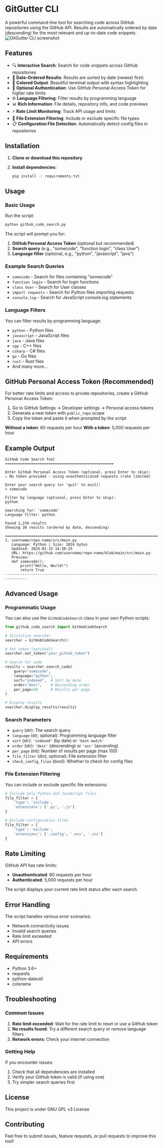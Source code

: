 # GitGutter CLI

A powerful command-line tool for searching code across GitHub repositories using the GitHub API. Results are automatically ordered by date (descending) for the most relevant and up-to-date code snippets.
![GitGutter CLI screenshot](gitgutter-cli-screenshot.png)

## Features

- 🔍 **Interactive Search**: Search for code snippets across GitHub repositories
- 📅 **Date-Ordered Results**: Results are sorted by date (newest first)
- 🎨 **Colored Output**: Beautiful terminal output with syntax highlighting
- 🔐 **Optional Authentication**: Use GitHub Personal Access Token for higher rate limits
- 🌐 **Language Filtering**: Filter results by programming language
- 📊 **Rich Information**: File details, repository info, and code previews
- ⚡ **Rate Limit Monitoring**: Track API usage and limits
- 🔧 **File Extension Filtering**: Include or exclude specific file types
- 📋 **Configuration File Detection**: Automatically detect config files in repositories

## Installation

1. **Clone or download this repository**

2. **Install dependencies**:
   ```bash
   pip install -r requirements.txt
   ```

## Usage

### Basic Usage

Run the script:
```bash
python github_code_search.py
```

The script will prompt you for:
1. **GitHub Personal Access Token** (optional but recommended)
2. **Search query** (e.g., "somecode", "function login", "class User")
3. **Language filter** (optional, e.g., "python", "javascript", "java")

### Example Search Queries

- `somecode` - Search for files containing "somecode"
- `function login` - Search for login functions
- `class User` - Search for User classes
- `import requests` - Search for Python files importing requests
- `console.log` - Search for JavaScript console.log statements

### Language Filters

You can filter results by programming language:
- `python` - Python files
- `javascript` - JavaScript files
- `java` - Java files
- `cpp` - C++ files
- `csharp` - C# files
- `go` - Go files
- `rust` - Rust files
- And many more...

## GitHub Personal Access Token (Recommended)

For better rate limits and access to private repositories, create a GitHub Personal Access Token:

1. Go to GitHub Settings → Developer settings → Personal access tokens
2. Generate a new token with `public_repo` scope
3. Copy the token and paste it when prompted by the script

**Without a token**: 60 requests per hour
**With a token**: 5,000 requests per hour

## Example Output

```
GitHub Code Search Tool
==================================================

Enter GitHub Personal Access Token (optional, press Enter to skip): 
⚠ No token provided - using unauthenticated requests (rate limited)

Enter your search query (or 'quit' to exit):
> somecode

Filter by language (optional, press Enter to skip): 
python

Searching for: 'somecode'
Language filter: python

Found 1,234 results
Showing 30 results (ordered by date, descending)

================================================================================
1. username/repo-name/src/main.py
   Language: Python | Size: 1024 bytes
   Updated: 2024-01-15 14:30:25
   URL: https://github.com/username/repo-name/blob/main/src/main.py
   Preview:
   def somecode():
       print("Hello, World!")
       return True
--------------------------------------------------------------------------------
```

## Advanced Usage

### Programmatic Usage

You can also use the `GitHubCodeSearch` class in your own Python scripts:

```python
from github_code_search import GitHubCodeSearch

# Initialize searcher
searcher = GitHubCodeSearch()

# Set token (optional)
searcher.set_token("your_github_token")

# Search for code
results = searcher.search_code(
    query="somecode",
    language="python",
    sort="indexed",  # Sort by date
    order="desc",    # Descending order
    per_page=30      # Results per page
)

# Display results
searcher.display_results(results)
```

### Search Parameters

- `query` (str): The search query
- `language` (str, optional): Programming language filter
- `sort` (str): `'indexed'` (by date) or `'best-match'`
- `order` (str): `'desc'` (descending) or `'asc'` (ascending)
- `per_page` (int): Number of results per page (max 100)
- `file_filter` (dict, optional): File extension filter
- `check_config_files` (bool): Whether to check for config files

### File Extension Filtering

You can include or exclude specific file extensions:

```python
# Include only Python and JavaScript files
file_filter = {
    'type': 'include',
    'extensions': ['.py', '.js']
}

# Exclude configuration files
file_filter = {
    'type': 'exclude',
    'extensions': ['.config', '.env', '.ini']
}
```

## Rate Limiting

GitHub API has rate limits:
- **Unauthenticated**: 60 requests per hour
- **Authenticated**: 5,000 requests per hour

The script displays your current rate limit status after each search.

## Error Handling

The script handles various error scenarios:
- Network connectivity issues
- Invalid search queries
- Rate limit exceeded
- API errors

## Requirements

- Python 3.6+
- requests
- python-dateutil
- colorama

## Troubleshooting

### Common Issues

1. **Rate limit exceeded**: Wait for the rate limit to reset or use a GitHub token
2. **No results found**: Try a different search query or remove language filters
3. **Network errors**: Check your internet connection

### Getting Help

If you encounter issues:
1. Check that all dependencies are installed
2. Verify your GitHub token is valid (if using one)
3. Try simpler search queries first

## License

This project is under GNU GPL v3 License

## Contributing

Feel free to submit issues, feature requests, or pull requests to improve this tool! 
